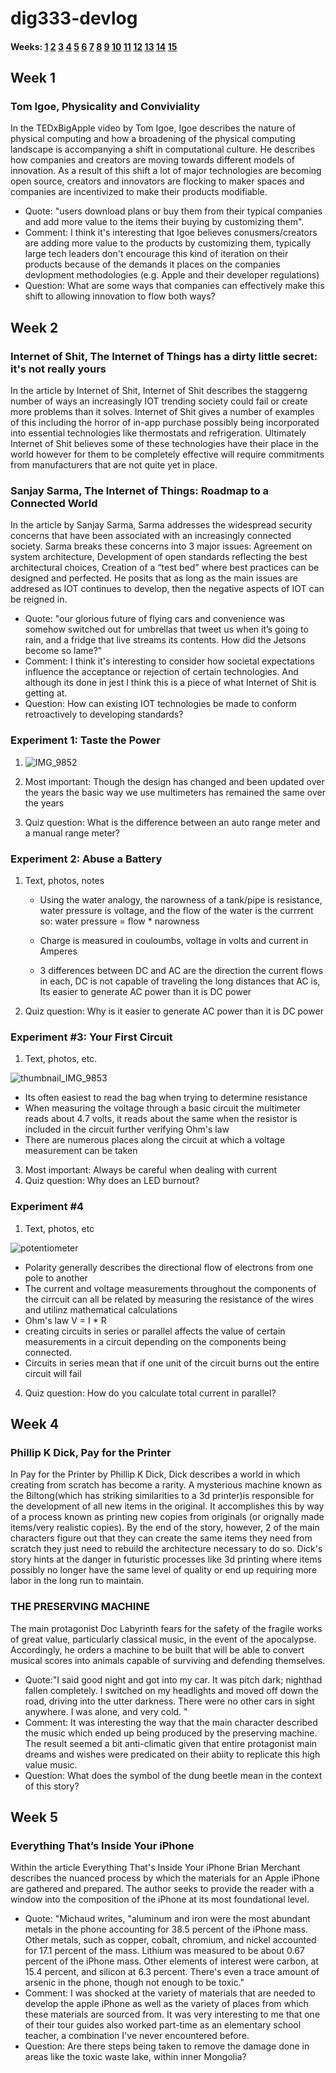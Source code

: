 
# dig333-devlog

#### Weeks: [1](#week-1) [2](#week-2) [3](#week-3) [4](#week-4) [5](#week-5) [6](#week-6) [7](#week-7) [8](#week-8) [9](#week-9) [10](#week-10) [11](#week-11) [12](#week-12) [13](#week-13) [14](#week-14) [15](#week-15)


<!--
INSTRUCTIONS

COPY/PASTE THE TEXT BELOW AND EDIT IT FOR EACH WEEK. SEE ASSIGNMENTS FOR DETAILS
https://docs.google.com/document/d/1PAoPz-3vDPFWS5q9RHRb-dC7T4earpFXJW8w6v9wfZ0/edit


INSTRUCTIONS

Summarize the article(s) in 3-4 sentences. Also include...
- 1 quote from the reading(s)
- 1 related comment on the reading(s)
- 1 related follow-up question (what question does it bring up for you?)

List each Platt experiment / Monk recipe outcome and show your work:
- Text, photos, schematics, captions, etc.
- Describe the most important thing you learned (to share in class)
- Write a quiz question (which we will discuss in class)


## Week 1

### Author, Article

- Quote:
- Comment:
- Question:

### Experiment #1

1. Text, photos, etc.
1. Most important: 
1. Quiz question:


-->

## Week 1

### Tom Igoe, Physicality and Conviviality 

In the TEDxBigApple video by Tom Igoe, Igoe describes the nature of physical computing and how a broadening of the physical computing landscape is accompanying a shift in computational culture. He describes how companies and creators are moving towards different models of innovation.  As a result of this shift a lot of major technologies are becoming open source, creators and innovators are flocking to maker spaces and companies are incentivized to make their products modifiable.

- Quote: "users download plans or buy them from their typical companies and add more value to the items their buying by customizing them".
- Comment: I think it's interesting that Igoe believes conusmers/creators are adding more value to the products by customizing them, typically large tech leaders don't encourage this kind of iteration on their products because of the demands it places on the companies devlopment methodologies (e.g. Apple and their developer regulations)
- Question: What are some ways that companies can effectively make this shift to allowing innovation to flow both ways?


## Week 2


### Internet of Shit, The Internet of Things has a dirty little secret: it's not really yours
In the article by Internet of Shit, Internet of Shit describes the staggerng number of ways an increasingly IOT trending society could fail or create more problems than it solves. Internet of Shit gives a number of examples of this including the horror of in-app purchase possibly being incorporated into essential technologies like thermostats and refrigeration. Ultimately Internet of Shit believes some of these technologies have their place in the world however for them to be completely effective will require commitments from manufacturers that are not quite yet in place. 

### Sanjay Sarma, The Internet of Things: Roadmap to a Connected World 
In the article by Sanjay Sarma, Sarma addresses the widespread security concerns that have been associated with an increasingly connected society. Sarma breaks these concerns into 3 major issues: Agreement on system architecture, Development of open standards reflecting the best architectural choices, Creation of a “test bed” where best practices can be designed and perfected. He posits that as long as the main issues are addresed as IOT continues to develop, then the negative aspects of IOT can be reigned in.

- Quote: "our glorious future of flying cars and convenience was somehow switched out for umbrellas that tweet us when it’s going to rain, and a fridge that live streams its contents. How did the Jetsons become so lame?"
- Comment: I think it's interesting to consider how societal expectations influence the acceptance or rejection of certain technologies. And although its done in jest I think this is a piece of what Internet of Shit is getting at.
- Question: How can existing IOT technologies be made to conform retroactively to developing standards?


### Experiment 1: Taste the Power

1. ![IMG_9852](https://user-images.githubusercontent.com/51386595/153117848-9e258e1e-eda2-419b-b847-ca0386a2f2a4.jpg)

1. Most important: Though the design has changed and been updated over the years the basic way we use multimeters has remained the same over the years
1. Quiz question: What is the difference between an auto range meter and a manual range meter?

### Experiment 2: Abuse a Battery

1. Text, photos, notes

   - Using the water analogy, the narowness of a tank/pipe is resistance, water pressure is voltage, and the flow of the water is the currrent so: water pressure = flow *      narowness
  
   - Charge is measured in couloumbs, voltage in volts and current in Amperes
  
   -  3 differences between DC and AC are the direction the current flows in each, DC is not capable of traveling the long distances that AC is, Its easier to generate AC power than it is DC power
  
1. Quiz question: Why is it easier to generate AC power than it is DC power

### Experiment #3: Your First Circuit

1. Text, photos, etc.


![thumbnail_IMG_9853](https://user-images.githubusercontent.com/51386595/153123054-0045b6c1-13fa-42d1-8e2e-7b825dbff5be.jpg)


  - Its often easiest to read the bag when trying to determine resistance
  - When measuring the voltage through a basic circuit the multimeter reads about 4.7 volts, it reads about the same when the resistor is included in the circuit further verifying Ohm's law
  - There are numerous places along the circuit at which a voltage measurement can be taken
3. Most important: Always be careful when dealing with current 
4. Quiz question: Why does an LED burnout?

### Experiment #4

1. Text, photos, etc

  ![potentiometer](https://user-images.githubusercontent.com/51386595/153124511-88536dde-01dd-42ce-8ac7-a398fcee0caa.jpg)

  - Polarity generally describes the directional flow of electrons from one pole to another
  - The current and voltage measurements throughout the components of the cirrcuit can all be related by measuring the resistance of the wires and utilinz mathematical calculations 
  - Ohm's law V = I * R
  - creating circuits in series or parallel affects the value of certain measurements in a circuit depending on the components being connected.
  - Circuits in series mean that if one unit of the circuit burns out the entire circuit will fail
4. Quiz question: How do you calculate total current in parallel?


## Week 4

### Phillip K Dick, Pay for the Printer
In Pay for the Printer by Phillip K Dick, Dick describes a world in which creating from scratch has become a rarity. A mysterious machine known as the Biltong(which has striking similarities to a 3d printer)is responsible for the development of all new items in the original. It accomplishes this by way of a process known as printing new copies from originals (or orignally made items/very realistic copies). By the end of the story, however, 2 of the main characters figure out that they can create the same items they need from scratch they just need to rebuild the architecture necessary to do so. Dick's story hints at the danger in futuristic processes like 3d printing where items possibly no longer have the same level of quality or end up requiring more labor in the long run to maintain.

### THE PRESERVING MACHINE

The main protagonist Doc Labyrinth fears for the safety of the fragile works of great value, particularly classical music, in the event of the apocalypse. Accordingly, he orders a machine to be built that will be able to convert musical scores into animals capable of surviving and defending themselves.

- Quote:"I said good night and got into my car. It was pitch dark; nighthad fallen completely. I switched on my headlights and moved off down the road, driving into the utter darkness. There were no other cars in sight anywhere. I was alone, and very cold. "
- Comment: It was interesting the way that the main character described the music which ended up being produced by the preserving machine. The result seemed a bit anti-climatic given that entire protagonist main dreams and wishes were predicated on their abiity to replicate this high value music.
- Question: What does the symbol of the dung beetle mean in the context of this story?




## Week 5

### Everything That’s Inside Your iPhone
Within the article Everything That's Inside Your iPhone Brian Merchant describes the nuanced process by which the materials for an Apple iPhone are gathered and prepared. The author seeks to provide the reader with a window into the composition of the iPhone at its most foundational level.

- Quote: "Michaud writes, "aluminum and iron were the most abundant metals in the phone accounting for 38.5 percent of the iPhone mass. Other metals, such as copper, cobalt, chromium, and nickel accounted for 17.1 percent of the mass. Lithium was measured to be about 0.67 percent of the iPhone mass. Other elements of interest were carbon, at 15.4 percent, and silicon at 6.3 percent. There's even a trace amount of arsenic in the phone, though not enough to be toxic."
- Comment: I was shocked at the variety of materials that are needed to develop the apple iPhone as well as the variety of places from which these materials are sourced from. It was very interesting to me that one of their tour guides also worked part-time as an elementary school teacher, a combination I've never encountered before.
- Question: Are there steps being taken to remove the damage done in areas like the toxic waste lake, within inner Mongolia?




